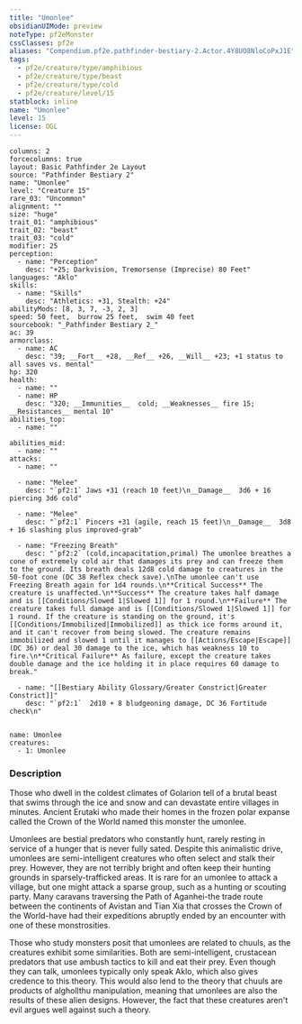 ```yaml
---
title: "Umonlee"
obsidianUIMode: preview
noteType: pf2eMonster
cssClasses: pf2e
aliases: "Compendium.pf2e.pathfinder-bestiary-2.Actor.4Y8UO8NloCoPxJ1E" 
tags:
  - pf2e/creature/type/amphibious
  - pf2e/creature/type/beast
  - pf2e/creature/type/cold
  - pf2e/creature/level/15
statblock: inline
name: "Umonlee"
level: 15
license: OGL
---
```


```statblock
columns: 2
forcecolumns: true
layout: Basic Pathfinder 2e Layout
source: "Pathfinder Bestiary 2"
name: "Umonlee"
level: "Creature 15"
rare_03: "Uncommon"
alignment: ""
size: "huge"
trait_01: "amphibious"
trait_02: "beast"
trait_03: "cold"
modifier: 25
perception:
  - name: "Perception"
    desc: "+25; Darkvision, Tremorsense (Imprecise) 80 Feet"
languages: "Aklo"
skills:
  - name: "Skills"
    desc: "Athletics: +31, Stealth: +24"
abilityMods: [8, 3, 7, -3, 2, 3]
speed: 50 feet,  burrow 25 feet,  swim 40 feet
sourcebook: "_Pathfinder Bestiary 2_"
ac: 39
armorclass:
  - name: AC
    desc: "39; __Fort__ +28, __Ref__ +26, __Will__ +23; +1 status to all saves vs. mental"
hp: 320
health:
  - name: ""
  - name: HP
    desc: "320; __Immunities__  cold; __Weaknesses__ fire 15; __Resistances__ mental 10"
abilities_top:
  - name: ""

abilities_mid:
  - name: ""
attacks:
  - name: ""

  - name: "Melee"
    desc: "`pf2:1` Jaws +31 (reach 10 feet)\n__Damage__  3d6 + 16 piercing 3d6 cold"

  - name: "Melee"
    desc: "`pf2:1` Pincers +31 (agile, reach 15 feet)\n__Damage__  3d8 + 16 slashing plus improved-grab"

  - name: "Freezing Breath"
    desc: "`pf2:2` (cold,incapacitation,primal) The umonlee breathes a cone of extremely cold air that damages its prey and can freeze them to the ground. Its breath deals 12d8 cold damage to creatures in the 50-foot cone (DC 38 Reflex check save).\nThe umonlee can't use Freezing Breath again for 1d4 rounds.\n**Critical Success** The creature is unaffected.\n**Success** The creature takes half damage and is [[Conditions/Slowed 1|Slowed 1]] for 1 round.\n**Failure** The creature takes full damage and is [[Conditions/Slowed 1|Slowed 1]] for 1 round. If the creature is standing on the ground, it's [[Conditions/Immobilized|Immobilized]] as thick ice forms around it, and it can't recover from being slowed. The creature remains immobilized and slowed 1 until it manages to [[Actions/Escape|Escape]] (DC 36) or deal 30 damage to the ice, which has weakness 10 to fire.\n**Critical Failure** As failure, except the creature takes double damage and the ice holding it in place requires 60 damage to break."

  - name: "[[Bestiary Ability Glossary/Greater Constrict|Greater Constrict]]"
    desc: "`pf2:1`  2d10 + 8 bludgeoning damage, DC 36 Fortitude check\n"
 
```

```encounter-table
name: Umonlee
creatures:
  - 1: Umonlee
```


### Description
Those who dwell in the coldest climates of Golarion tell of a brutal beast that swims through the ice and snow and can devastate entire villages in minutes. Ancient Erutaki who made their homes in the frozen polar expanse called the Crown of the World named this monster the umonlee.

Umonlees are bestial predators who constantly hunt, rarely resting in service of a hunger that is never fully sated. Despite this animalistic drive, umonlees are semi-intelligent creatures who often select and stalk their prey. However, they are not terribly bright and often keep their hunting grounds in sparsely-trafficked areas. It is rare for an umonlee to attack a village, but one might attack a sparse group, such as a hunting or scouting party. Many caravans traversing the Path of Aganhei-the trade route between the continents of Avistan and Tian Xia that crosses the Crown of the World-have had their expeditions abruptly ended by an encounter with one of these monstrosities.

Those who study monsters posit that umonlees are related to chuuls, as the creatures exhibit some similarities. Both are semi-intelligent, crustacean predators that use ambush tactics to kill and eat their prey. Even though they can talk, umonlees typically only speak Aklo, which also gives credence to this theory. This would also lend to the theory that chuuls are products of alghollthu manipulation, meaning that umonlees are also the results of these alien designs. However, the fact that these creatures aren't evil argues well against such a theory.
